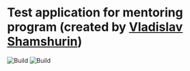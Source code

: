 # Test application for mentoring program (created by [Vladislav Shamshurin](https://github.com/VladislavShamshurin))

![Build](https://github.com/eshishkin/mentoring-vshamshurin/workflows/Java%208%20Maven/badge.svg?branch=master)
![Build](https://raw.githubusercontent.com/eshishkin/mentoring-vshamshurin/master/.github/badges/jacoco.svg)
